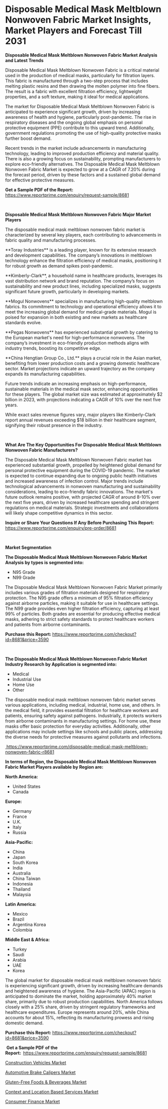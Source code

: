 <p><h1>Disposable Medical Mask Meltblown Nonwoven Fabric Market Insights, Market Players and Forecast Till 2031</h1></p><p><strong>Disposable Medical Mask Meltblown Nonwoven Fabric Market Analysis and Latest Trends</strong></p>
<p><p>Disposable Medical Mask Meltblown Nonwoven Fabric is a critical material used in the production of medical masks, particularly for filtration layers. This fabric is manufactured through a two-step process that includes melting plastic resins and then drawing the molten polymer into fine fibers. The result is a fabric with excellent filtration efficiency, lightweight properties, and a soft texture, making it ideal for medical applications. </p><p>The market for Disposable Medical Mask Meltblown Nonwoven Fabric is anticipated to experience significant growth, driven by increasing awareness of health and hygiene, particularly post-pandemic. The rise in respiratory diseases and the ongoing global emphasis on personal protective equipment (PPE) contribute to this upward trend. Additionally, government regulations promoting the use of high-quality protective masks further boost demand.</p><p>Recent trends in the market include advancements in manufacturing technology, leading to improved production efficiency and material quality. There is also a growing focus on sustainability, prompting manufacturers to explore eco-friendly alternatives. The Disposable Medical Mask Meltblown Nonwoven Fabric Market is expected to grow at a CAGR of 7.20% during the forecast period, driven by these factors and a sustained global demand for effective protective measures.</p></p>
<p><strong>Get a Sample PDF of the Report:&nbsp;</strong> <a href="https://www.reportprime.com/enquiry/request-sample/8681">https://www.reportprime.com/enquiry/request-sample/8681</a></p>
<p>&nbsp;</p>
<p><strong>Disposable Medical Mask Meltblown Nonwoven Fabric Major Market Players</strong></p>
<p><p>The disposable medical mask meltblown nonwoven fabric market is characterized by several key players, each contributing to advancements in fabric quality and manufacturing processes. </p><p>**Toray Industries** is a leading player, known for its extensive research and development capabilities. The company’s innovations in meltblown technology enhance the filtration efficiency of medical masks, positioning it for robust growth as demand spikes post-pandemic.</p><p>**Kimberly-Clark**, a household name in healthcare products, leverages its vast distribution network and brand reputation. The company’s focus on sustainability and new product lines, including specialized masks, suggests significant future growth, particularly in developing markets.</p><p>**Mogul Nonwovens** specializes in manufacturing high-quality meltblown fabrics. Its commitment to technology and operational efficiency allows it to meet the increasing global demand for medical-grade materials. Mogul is poised for expansion in both existing and new markets as healthcare standards evolve.</p><p>**Pegas Nonwovens** has experienced substantial growth by catering to the European market's need for high-performance nonwovens. The company’s investment in eco-friendly production methods aligns with industry trends, boosting its competitive edge.</p><p>**China Hengtian Group Co., Ltd.** plays a crucial role in the Asian market, benefiting from lower production costs and a growing domestic healthcare sector. Market projections indicate an upward trajectory as the company expands its manufacturing capabilities.</p><p>Future trends indicate an increasing emphasis on high-performance, sustainable materials in the medical mask sector, enhancing opportunities for these players. The global market size was estimated at approximately $2 billion in 2023, with projections indicating a CAGR of 10% over the next five years.</p><p>While exact sales revenue figures vary, major players like Kimberly-Clark report annual revenues exceeding $18 billion in their healthcare segment, signifying their robust presence in the industry.</p></p>
<p>&nbsp;</p>
<p><strong>What Are The Key Opportunities For Disposable Medical Mask Meltblown Nonwoven Fabric Manufacturers?</strong></p>
<p><p>The Disposable Medical Mask Meltblown Nonwoven Fabric market has experienced substantial growth, propelled by heightened global demand for personal protective equipment during the COVID-19 pandemic. The market is expected to continue expanding due to ongoing public health initiatives and increased awareness of infection control. Major trends include technological advancements in nonwoven manufacturing and sustainability considerations, leading to eco-friendly fabric innovations. The market's future outlook remains positive, with projected CAGR of around 8-10% over the next five years, driven by increased healthcare spending and stringent regulations on medical materials. Strategic investments and collaborations will likely shape competitive dynamics in this sector.</p></p>
<p><strong>Inquire or Share Your Questions If Any Before Purchasing This Report:</strong> <a href="https://www.reportprime.com/enquiry/pre-order/8681">https://www.reportprime.com/enquiry/pre-order/8681</a></p>
<p>&nbsp;</p>
<p><strong>Market Segmentation</strong></p>
<p><strong>The Disposable Medical Mask Meltblown Nonwoven Fabric Market Analysis by types is segmented into:</strong></p>
<p><ul><li>N95 Grade</li><li>N99 Grade</li></ul></p>
<p><p>The Disposable Medical Mask Meltblown Nonwoven Fabric Market primarily includes various grades of filtration materials designed for respiratory protection. The N95 grade offers a minimum of 95% filtration efficiency against airborne particles, making it suitable for use in healthcare settings. The N99 grade provides even higher filtration efficiency, capturing at least 99% of particles. Both grades are essential for producing effective medical masks, adhering to strict safety standards to protect healthcare workers and patients from airborne contaminants.</p></p>
<p><strong>Purchase this Report:&nbsp;</strong><a href="https://www.reportprime.com/checkout?id=8681&price=3590">https://www.reportprime.com/checkout?id=8681&price=3590</a></p>
<p>&nbsp;</p>
<p><strong>The Disposable Medical Mask Meltblown Nonwoven Fabric Market Industry Research by Application is segmented into:</strong></p>
<p><ul><li>Medical</li><li>Industrial Use</li><li>Home Use</li><li>Other</li></ul></p>
<p><p>The disposable medical mask meltblown nonwoven fabric market serves various applications, including medical, industrial, home use, and others. In the medical field, it provides essential filtration for healthcare workers and patients, ensuring safety against pathogens. Industrially, it protects workers from airborne contaminants in manufacturing settings. For home use, these masks offer basic protection for everyday activities. Additionally, other applications may include settings like schools and public places, addressing the diverse needs for protective measures against pollutants and infections.</p></p>
<p><a href="https://www.reportprime.com/disposable-medical-mask-meltblown-nonwoven-fabric-r8681">&nbsp;https://www.reportprime.com/disposable-medical-mask-meltblown-nonwoven-fabric-r8681</a></p>
<p><strong>In terms of Region, the Disposable Medical Mask Meltblown Nonwoven Fabric Market Players available by Region are:</strong></p>
<p>
    <p> <strong> North America: </strong>
        <ul>
            <li>United States</li>
            <li>Canada</li>
        </ul>
        </p> 
    <p> <strong> Europe: </strong>
        <ul>
            <li>Germany</li>
            <li>France</li>
            <li>U.K.</li>
            <li>Italy</li>
            <li>Russia</li>
        </ul>
        </p> 
    <p> <strong> Asia-Pacific: </strong>
        <ul>
            <li>China</li>
            <li>Japan</li>
            <li>South Korea</li>
            <li>India</li>
            <li>Australia</li>
            <li>China Taiwan</li>
            <li>Indonesia</li>
            <li>Thailand</li>
            <li>Malaysia</li>
        </ul>
        </p> 
    <p> <strong> Latin America: </strong>
        <ul>
            <li>Mexico</li>
            <li>Brazil</li>
            <li>Argentina Korea</li>
            <li>Colombia</li>
        </ul>
        </p> 
    <p> <strong> Middle East & Africa: </strong>
        <ul>
            <li>Turkey</li>
            <li>Saudi</li>
            <li>Arabia</li>
            <li>UAE</li>
            <li>Korea</li>
        </ul>
    </p>
    </p>
<p><p>The global market for disposable medical mask meltblown nonwoven fabric is experiencing significant growth, driven by increasing healthcare demands and heightened awareness of hygiene. The Asia-Pacific (APAC) region is anticipated to dominate the market, holding approximately 40% market share, primarily due to robust production capabilities. North America follows closely with a 25% share, driven by stringent regulatory frameworks and healthcare expenditures. Europe represents around 20%, while China accounts for about 15%, reflecting its manufacturing prowess and rising domestic demand.</p></p>
<p><strong>Purchase this Report: </strong><a href="https://www.reportprime.com/checkout?id=8681&price=3590">https://www.reportprime.com/checkout?id=8681&price=3590</a></p>
<p>&nbsp;<strong>Get a Sample PDF of the Report:&nbsp;&nbsp;</strong><a href="https://www.reportprime.com/enquiry/request-sample/8681">https://www.reportprime.com/enquiry/request-sample/8681</a></p>
<p><strong></strong></p>
<p><p><a href="https://www.linkedin.com/pulse/construction-vehicles-industry-analysis-report-its-market-twvte?trackingId=fexHEoaLQoSbV2pMRopJww%3D%3D">Construction Vehicles Market</a></p><p><a href="https://medium.com/@raygrimes99/the-automotive-brake-calipers-market-research-report-provides-an-in-depth-and-up-to-date-analysis-b1b5fd65b5f9">Automotive Brake Calipers Market</a></p><p><a href="https://medium.com/@nyahmertz1962/the-global-gluten-free-foods-beverages-market-is-at-the-forefront-of-innovation-driving-rapid-315c73a68a11">Gluten-Free Foods & Beverages Market</a></p><p><a href="https://issuu.com/reportprime-2/docs/context-and-location-based-services_69aa42f0f00c32">Context and Location Based Services Market</a></p><p><a href="https://www.linkedin.com/pulse/global-consumer-finance-market-exploring-share-trends-future-artuf?trackingId=ZRM3GrGnTMmSaJsN5hHx4A%3D%3D">Consumer Finance Market</a></p></p>